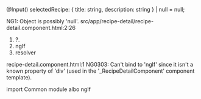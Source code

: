 @Input() selectedRecipe: { title: string, description: string } | null = null;

NG1: Object is possibly 'null'.
src/app/recipe-detail/recipe-detail.component.html:2:26

1. ?.
2. ngIf
3. resolver

recipe-detail.component.html:1 NG0303: Can't bind to 'ngIf' since it isn't a known property of 'div' (used in the '_RecipeDetailComponent' component template).

import Common module albo ngIf
